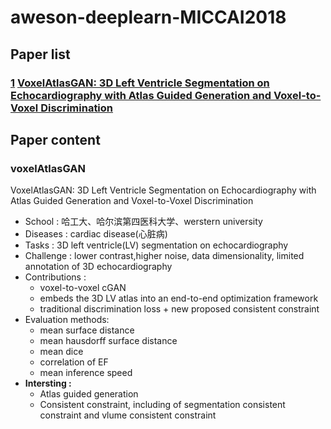 # aweson-deeplearn-MICCAI2018

## Paper list

### [1](#voxelAtlasGAN) [VoxelAtlasGAN: 3D Left Ventricle Segmentation on Echocardiography with Atlas Guided Generation and Voxel-to-Voxel Discrimination](http://cn.arxiv.org/abs/1806.03619)


## Paper content

### voxelAtlasGAN
VoxelAtlasGAN: 3D Left Ventricle Segmentation on Echocardiography with Atlas Guided Generation and Voxel-to-Voxel Discrimination
 
 - School : 哈工大、哈尔滨第四医科大学、werstern university
 - Diseases : cardiac disease(心脏病)
 - Tasks : 3D left ventricle(LV) segmentation on echocardiography
 - Challenge : lower contrast,higher noise, data dimensionality, limited annotation of 3D echocardiography
 - Contributions :
   - voxel-to-voxel cGAN
   - embeds the 3D LV atlas into an end-to-end optimization framework
   - traditional discrimination loss + new proposed consistent constraint
 - Evaluation methods:
   - mean surface distance
   - mean hausdorff surface distance
   - mean dice
   - correlation of EF
   - mean inference speed
 - **Intersting :** 
   - Atlas guided generation
   - Consistent constraint, including of segmentation consistent constraint and vlume consistent constraint




